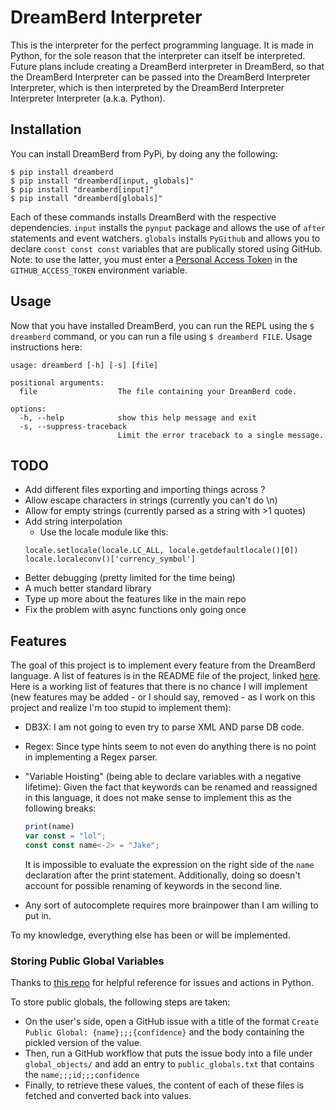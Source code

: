 # DreamBerd Interpreter

This is the interpreter for the perfect programming language. It is made in Python, for the sole reason that the interpreter can itself be interpreted. Future plans include creating a DreamBerd interpreter in DreamBerd, so that the DreamBerd Interpreter can be passed into the DreamBerd Interpreter Interpreter, which is then interpreted by the DreamBerd Interpreter Interpreter Interpreter (a.k.a. Python).

## Installation

You can install DreamBerd from PyPi, by doing any the following:

```
$ pip install dreamberd 
$ pip install "dreamberd[input, globals]"
$ pip install "dreamberd[input]"
$ pip install "dreamberd[globals]"
```

Each of these commands installs DreamBerd with the respective dependencies. `input` installs the `pynput` package and allows the use of `after` statements and event watchers. `globals` installs `PyGithub` and allows you to declare `const const const` variables that are publically stored using GitHub. Note: to use the latter, you must enter a [Personal Access Token](https://docs.github.com/en/authentication/keeping-your-account-and-data-secure/managing-your-personal-access-tokens) in the `GITHUB_ACCESS_TOKEN` environment variable.

## Usage

Now that you have installed DreamBerd, you can run the REPL using the `$ dreamberd` command, or you can run a file using `$ dreamberd FILE`. Usage instructions here:

```
usage: dreamberd [-h] [-s] [file]

positional arguments:
  file                  The file containing your DreamBerd code.

options:
  -h, --help            show this help message and exit
  -s, --suppress-traceback
                        Limit the error traceback to a single message.
```

## TODO 

- Add different files exporting and importing things across ?
- Allow escape characters in strings (currently you can't do \n)
- Allow for empty strings (currently parsed as a string with >1 quotes)
- Add string interpolation
  - Use the locale module like this:
  ```python3
  locale.setlocale(locale.LC_ALL, locale.getdefaultlocale()[0])
  locale.localeconv()['currency_symbol']
  ```
- Better debugging (pretty limited for the time being)
- A much better standard library
- Type up more about the features like in the main repo
- Fix the problem with async functions only going once

## Features

The goal of this project is to implement every feature from the DreamBerd language. A list of features is in the README file of the project, linked [here](https://github.com/TodePond/DreamBerd---e-acc). Here is a working list of features that there is no chance I will implement (new features may be added - or I should say, removed - as I work on this project and realize I'm too stupid to implement them):

- DB3X: I am not going to even try to parse XML AND parse DB code.
- Regex: Since type hints seem to not even do anything there is no point in implementing a Regex parser. 
- "Variable Hoisting" (being able to declare variables with a negative lifetime): Given the fact that keywords can be renamed and reassigned in this language, it does not make sense to implement this as the following breaks:

    ```javascript
    print(name)
    var const = "lol";
    const const name<-2> = "Jake";
    ```
    It is impossible to evaluate the expression on the right side of the `name` declaration after the print statement. Additionally, doing so doesn't account for possible renaming of keywords in the second line.
- Any sort of autocomplete requires more brainpower than I am willing to put in.

To my knowledge, everything else has been or will be implemented.

### Storing Public Global Variables 

Thanks to [this repo](https://github.com/marcizhu/marcizhu) for helpful reference for issues and actions in Python.

To store public globals, the following steps are taken:
- On the user's side, open a GitHub issue with a title of the format `Create Public Global: {name};;;{confidence}` and the body containing the pickled version of the value.
- Then, run a GitHub workflow that puts the issue body into a file under `global_objects/` and add an entry to `public_globals.txt` that contains the `name;;;id;;;confidence`
- Finally, to retrieve these values, the content of each of these files is fetched and converted back into values.
